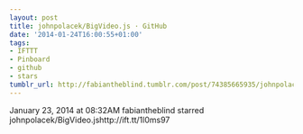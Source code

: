 ```yaml
---
layout: post
title: johnpolacek/BigVideo.js · GitHub
date: '2014-01-24T16:00:55+01:00'
tags:
- IFTTT
- Pinboard
- github
- stars
tumblr_url: http://fabiantheblind.tumblr.com/post/74385665935/johnpolacek-bigvideo-js-github
---
```

January 23, 2014 at 08:32AM
fabiantheblind starred johnpolacek/BigVideo.jshttp://ift.tt/1l0ms97
